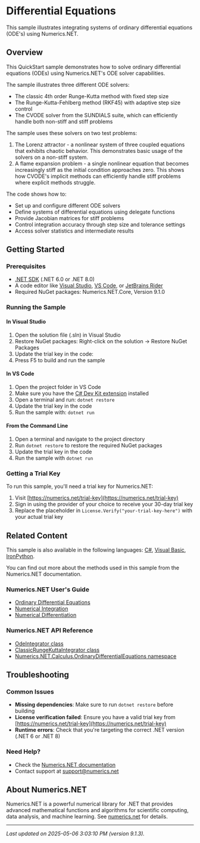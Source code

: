 # Differential Equations

This sample illustrates integrating systems of ordinary differential equations (ODE's) using Numerics.NET.

## Overview

This QuickStart sample demonstrates how to solve ordinary differential equations (ODEs) using Numerics.NET's 
ODE solver capabilities.

The sample illustrates three different ODE solvers:
- The classic 4th order Runge-Kutta method with fixed step size
- The Runge-Kutta-Fehlberg method (RKF45) with adaptive step size control
- The CVODE solver from the SUNDIALS suite, which can efficiently handle both non-stiff and stiff 
  problems

The sample uses these solvers on two test problems:
1. The Lorenz attractor - a nonlinear system of three coupled equations that exhibits chaotic 
   behavior. This demonstrates basic usage of the solvers on a non-stiff system.
2. A flame expansion problem - a single nonlinear equation that becomes increasingly stiff as the 
   initial condition approaches zero. This shows how CVODE's implicit methods can efficiently handle 
   stiff problems where explicit methods struggle.

The code shows how to:
- Set up and configure different ODE solvers
- Define systems of differential equations using delegate functions
- Provide Jacobian matrices for stiff problems
- Control integration accuracy through step size and tolerance settings
- Access solver statistics and intermediate results


## Getting Started

### Prerequisites

- [.NET SDK](https://dotnet.microsoft.com/download) (.NET 6.0 or .NET 8.0)
- A code editor like [Visual Studio](https://visualstudio.microsoft.com/), [VS Code](https://code.visualstudio.com/), or [JetBrains Rider](https://www.jetbrains.com/rider/)
- Required NuGet packages: Numerics.NET.Core, Version 9.1.0

### Running the Sample

#### In Visual Studio
1. Open the solution file (.sln) in Visual Studio
2. Restore NuGet packages: Right-click on the solution → Restore NuGet Packages
3. Update the trial key in the code:
4. Press F5 to build and run the sample

#### In VS Code

1. Open the project folder in VS Code
2. Make sure you have the [C# Dev Kit extension](https://marketplace.visualstudio.com/items?itemName=ms-dotnettools.csdevkit) installed
3. Open a terminal and run: `dotnet restore`
4. Update the trial key in the code 
5. Run the sample with: `dotnet run`

#### From the Command Line

1. Open a terminal and navigate to the project directory
2. Run `dotnet restore` to restore the required NuGet packages
3. Update the trial key in the code
4. Run the sample with `dotnet run`

### Getting a Trial Key

To run this sample, you'll need a trial key for Numerics.NET:

1. Visit [https://numerics.net/trial-key](https://numerics.net/trial-key)
2. Sign in using the provider of your choice to receive your 30-day trial key
3. Replace the placeholder in `License.Verify("your-trial-key-here")` with your actual trial key

## Related Content

This sample is also available in the following languages: 
[C#](https://github.com/NumericsDotNet/quickstart-csharp/tree/net6.0/mathematics/calculus/differential-equations), [Visual Basic](https://github.com/NumericsDotNet/quickstart-visualbasic/tree/net6.0/mathematics/calculus/differential-equations), [IronPython](https://github.com/NumericsDotNet/quickstart-ironpython/tree/net6.0/mathematics/calculus/differential-equations).

You can find out more about the methods used in this sample from the Numerics.NET documentation.

### Numerics.NET User's Guide

- [Ordinary Differential Equations](https://numerics.net/documentation/latest/mathematics/calculus/ordinary-differential-equations)
- [Numerical Integration](https://numerics.net/documentation/latest/mathematics/calculus/numerical-integration)
- [Numerical Differentiation](https://numerics.net/documentation/latest/mathematics/calculus/numerical-differentiation)

### Numerics.NET API Reference

- [OdeIntegrator class](https://numerics.net/documentation/latest/reference/numerics.net.calculus.ordinarydifferentialequations.odeintegrator)
- [ClassicRungeKuttaIntegrator class](https://numerics.net/documentation/latest/reference/numerics.net.calculus.ordinarydifferentialequations.ClassicRungeKuttaIntegrator)
- [Numerics.NET.Calculus.OrdinaryDifferentialEquations namespace](https://numerics.net/documentation/latest/reference/numerics.net.calculus.ordinarydifferentialequations)


## Troubleshooting

### Common Issues

- **Missing dependencies**: Make sure to run `dotnet restore` before building
- **License verification failed**: Ensure you have a valid trial key from [https://numerics.net/trial-key](https://numerics.net/trial-key)
- **Runtime errors**: Check that you're targeting the correct .NET version (.NET 6 or .NET 8)

### Need Help?

- Check the [Numerics.NET documentation](https://numerics.net/documentation/)
- Contact support at [support@numerics.net](mailto:support@numerics.net?subject=DifferentialEquations%20QuickStart%20Sample%20%28F%23%29)

## About Numerics.NET

Numerics.NET is a powerful numerical library for .NET that provides advanced mathematical 
functions and algorithms for scientific computing, data analysis, and machine learning.
See [numerics.net](https://numerics.net) for details.

---

_Last updated on 2025-05-06 3:03:10 PM (version 9.1.3)._
